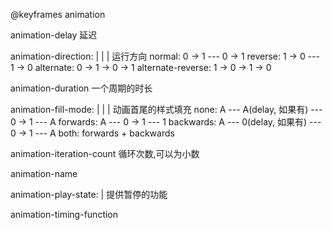 @keyframes
animation

animation-delay
延迟

animation-direction: <normal> | <alternate> | <reverse> | <alternate-reverse>
运行方向
normal: 0 -> 1 --- 0 -> 1
reverse: 1 -> 0 --- 1 -> 0
alternate: 0 -> 1 -> 0 -> 1
alternate-reverse: 1 -> 0 -> 1 -> 0

animation-duration
一个周期的时长

animation-fill-mode: <none> | <forwards> | <backwards> | <both>
动画首尾的样式填充
none: A --- A(delay, 如果有) --- 0 -> 1 --- A
forwards: A --- 0 -> 1 --- 1
backwards: A --- 0(delay, 如果有) --- 0 -> 1 --- A
both: forwards + backwards


animation-iteration-count
循环次数,可以为小数

animation-name

animation-play-state: <running> | <paused>
提供暂停的功能

animation-timing-function